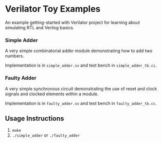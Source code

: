 # Verilator Toy Examples
An example getting-started with Verilator project for learning about simulating RTL and Verilog basics.

### Simple Adder
A very simple combinatorial adder module demonstrating how to add two numbers.

Implementation is in `simple_adder.sv` and test bench in `simple_adder_tb.cc`.

### Faulty Adder
A very simple synchronous circuit demonstrating the use of reset and clock signals and clocked elements within a module.

Implementation is in `faulty_adder.sv` and test bench in `faulty_adder_tb.cc`.

## Usage Instructions

1. `make`
1. `./simple_adder` or `./faulty_adder`
